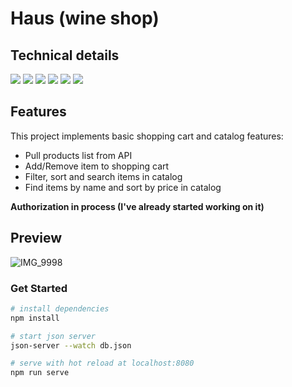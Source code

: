 # Haus (wine shop)

## Technical details

<img src="https://badgen.net/badge/Vue/3.2.13/blue" /> <img src="https://badgen.net/badge/Vue-router/4.1.5/blue" /> <img src="https://badgen.net/badge/Vuex/4.0.2/blue"> <img src="https://badgen.net/badge/Axios/0.27.2/green"> <img src="https://badgen.net/badge/json-server/0.17.0/green"> <img src="https://badgen.net/badge/SASS/1.55.0/green">

## Features
This project implements basic shopping cart and catalog features:
* Pull products list from API
* Add/Remove item to shopping cart
* Filter, sort and search items in catalog
* Find items by name and sort by price in catalog

**Authorization in process (I've already started working on it)**

## Preview
![IMG_9998](https://user-images.githubusercontent.com/95074782/194707124-149f1ef5-0f2f-48a1-a24e-1b8eb8ebf3d7.gif)

### Get Started
``` bash
# install dependencies
npm install

# start json server
json-server --watch db.json

# serve with hot reload at localhost:8080
npm run serve

```
